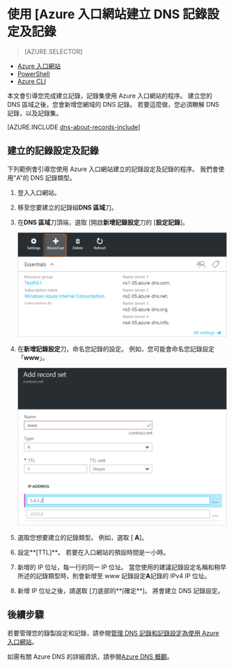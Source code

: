 <properties
   pageTitle="建立記錄的設定和使用 Azure 入口網站的 DNS 區域記錄 |Microsoft Azure"
   description="如何建立 Azure DNS 主機記錄，以及建立記錄設定和使用 Azure 入口網站的記錄"
   services="dns"
   documentationCenter="na"
   authors="sdwheeler"
   manager="carmonm"
   editor=""
   tags="azure-resource-manager"/>

<tags
   ms.service="dns"
   ms.devlang="na"
   ms.topic="article"
   ms.tgt_pltfrm="na"
   ms.workload="infrastructure-services"
   ms.date="08/16/2016"
   ms.author="sewhee"/>



# <a name="create-dns-record-sets-and-records-by-using-the-azure-portal"></a>使用 [Azure 入口網站建立 DNS 記錄設定及記錄


> [AZURE.SELECTOR]
- [Azure 入口網站](dns-getstarted-create-recordset-portal.md)
- [PowerShell](dns-getstarted-create-recordset.md)
- [Azure CLI](dns-getstarted-create-recordset-cli.md)


本文會引導您完成建立記錄，記錄集使用 Azure 入口網站的程序。 建立您的 DNS 區域之後，您會新增您網域的 DNS 記錄。 若要這麼做，您必須瞭解 DNS 記錄，以及記錄集。

[AZURE.INCLUDE [dns-about-records-include](../../includes/dns-about-records-include.md)]


## <a name="create-a-record-set-and-record"></a>建立的記錄設定及記錄

下列範例會引導您使用 Azure 入口網站建立的記錄設定及記錄的程序。 我們會使用"A"的 DNS 記錄類型。

1. 登入入口網站。

2. 移至您要建立的記錄組**DNS 區域**刀。

3. 在**DNS 區域**刀頂端，選取 [開啟**新增記錄設定**刀的 [**設定記錄**]。

    ![新記錄的設定](./media/dns-getstarted-create-recordset-portal/newrecordset500.png)

4. 在**新增記錄設定**刀，命名您記錄的設定。 例如，您可能會命名您記錄設定 「**www**」。

    ![新增記錄的設定](./media/dns-getstarted-create-recordset-portal/addrecordset500.png)

5. 選取您想要建立的記錄類型。 例如，選取 [ **A**]。

6. 設定**[TTL]**。 若要在入口網站的預設時間是一小時。

7. 新增的 IP 位址，每一行的同一 IP 位址。 當您使用的建議記錄設定名稱和稍早所述的記錄類型時，則會新增至 www 記錄設定**A**記錄的 IPv4 IP 位址。

8. 新增 IP 位址之後，請選取 [刀底部的**[確定**]。 將會建立 DNS 記錄設定。


## <a name="next-steps"></a>後續步驟

若要管理您的錄製設定和記錄，請參閱[管理 DNS 記錄和記錄設定為使用 Azure 入口網站](dns-operations-recordsets-portal.md)。

如需有關 Azure DNS 的詳細資訊，請參閱[Azure DNS 概觀](dns-overview.md)。
